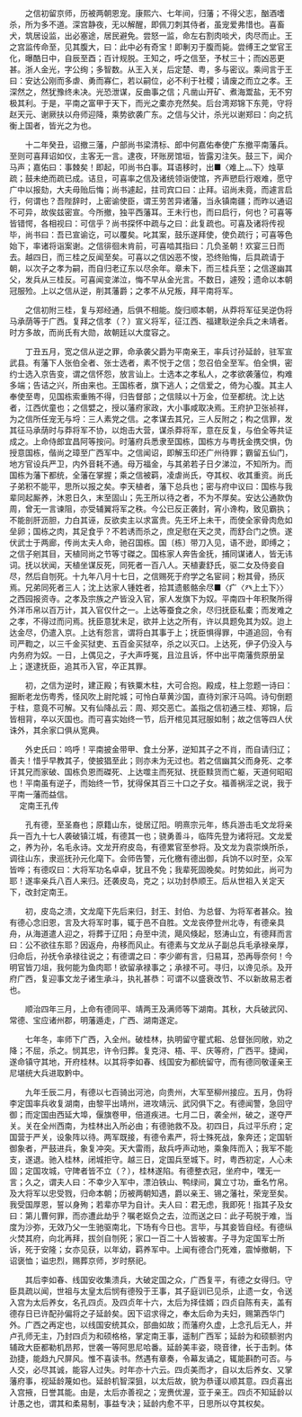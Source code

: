 <!-- { "loadSidebar": true } -->
　　之信初留京师，历被两朝恩宠。康熙六、七年间，归藩；不得父志，酗酒嗜杀，所为多不道。深宫静夜，无以解醒，即佩刀刺其侍者，虽宠爱弗惜也。喜畜犬，筑居设监，出必塞途，居民避免。尝怒一监，命左右割肉啖犬，肉尽而止。王之宫监传命至，见其腹大，曰：此中必有奇宝！即剸刃于腹而毙。尝缚王之堂官王化，曝酷日中，自辰至酉；百计规脱。王知之，呼之信至，予杖三十；而凶恶更甚。浙人金光，字公绚；多智数。从王入关，后定楚、粤，多与密议。乘间言于王曰：安达公刚而多虐、勇而寡仁，若以嗣位，必不利于社稷；请废之而立之孝。王深然之，然犹豫终未决。光恐泄谋，反曲事之信；凡凿山开矿、煮海鬻盐，无不穷极其利。于是，平南之富甲于天下，而光之橐亦充然矣。后台湾郑锦下东莞，守将赵天元、谢厥扶以舟师迎降，乘势欲袭广东。之信与父计，杀光以谢郑曰：向之抗衡上国者，皆光之为也。

　　十二年癸丑，诏撤三藩，户部尚书梁清标、郎中何嘉佑奉使广东撤平南藩兵。至则可喜拜诏如仪，主客无一言。逮夜，环账房馆垣，皆露刃注矢。鼓三下，闻介马声；嘉佑曰：事棘矣！即起，叩尚书白事。耳语移时，出■〈难上灬下〉烛草疏；鼓未绝而疏已成。诘旦，可喜率之信及诸统领诣使馆，齐声愬启行艰难，愿守广中以报劾，大夫毋贻后悔；尚书遽起，拄司宾口曰：止拜。诏尚未竟，而遽言启行，何谓也？吾陛辞时，上密谕使臣，谓王劳苦异诸藩，当永镇南疆；而昨以通诏不可异，故俟兹密宣。今所撤，独平西藩耳。王未行也，而曰启行，何也？可喜等皆错愕，各相视曰：可信乎？尚书探怀中疏与之曰：此复疏也。可喜及诸将传视毕，尚书曰：吾已宣谕讫，可以覆矣。叱其案，鼓乐遂拜使，使负疏行；可喜等色始下，率诸将诣案谢。之信徘徊未肯前，可喜啮其指曰：几负圣朝！欢宴三日而去。越四日，而三桂之反闻至矣。可喜以之信凶恶不悛，恐终贻悔，后具疏请于朝，以次子之孝为嗣，而自归老辽东以尽余年。章未下，而三桂兵至；之信遂幽其父，发兵从三桂反。可喜闻变涕泣，悔不早从金光言。不数日，遽殁；遗命以本朝冠服殓。上以之信从逆，削其藩爵；之孝不从兄叛，拜平南将军。

　　之信初附三桂，复与郑经通，后俱不相能。旋归顺本朝，从莽将军征吴逆伪将马承荫等于广西。复拜之信孝（？）宣义将军，征江西、福建耿逆余兵之未靖者。时方多故，而尚氏有大勋，故朝廷以大度容之。

　　丁丑五月，宽之信从逆之罪，命承袭父爵为平南亲王，率兵讨孙延龄，驻军宣武县。有藩下人张伯全者、张士选者，素不悦于之信；忽召伯全至军。伯全惧，密约士选入京告变，谓之信怀怨，放言讪上。士选本之孝私人，之孝欲袭藩位，构难多端；告诘之兴，所由来也。王国栋者，旗下逃人；之信爱之，倚为心腹。其主人奉使至粤，见国栋索重贿不得，归告督部；之信赎以十万金，位至都统。沈上达者，江西优童也；之信嬖之，授以藩府家政，大小事咸取决焉。王府护卫张祯祥，为之信所任宠无与埒：三人素党之信。之孝谋去其兄，三人反附之；构之信罪，发其征马承荫时与莽将军不协，以炮击大营，谋杀莽将军，意在反复，与伯全等共证成之。上命侍郎宜昌阿等按问。时藩府兵悉隶至国栋，国栋方与粤抚金携交惧，伪授意国栋，偕尚之璋至广西军中。之信闻诏，即解玉印还广州待罪；霸留五仙门，地方官设兵严卫，内外音耗不通。母万福金，与其弟若子日夕涕泣，不知所为。而国栋为藩下都统，全藩在掌握；乘之信被羁，凌虐尚氏，夺其权、收其重资。尚氏子弟积不能平，思所以报之矣。李天植者，藩下总兵也；密与府中议曰：国栋与我辈同起厮养，沐恩日久，末至固山；先王所以待之者，不为不厚矣。安达公通款伪周，曾无一言谏阻，亦受辅翼将军之秩。今公已反正袭封，宵小谗构，致见霸执；不能剖肝沥胆，力白其诬，反欲卖主以求富贵。先王坏上未干，而使全家骨肉危如垒卵；国栋之肉，其足食乎？不若诱而杀之，庶足慰在天之灵，而舒合门之愤。遂伏武士于两廊，传尚太夫人命，驰召国栋。国〔栋〕带刀入见，语不逊，即缚之；之信子剜其目，天植同尚之节等寸磔之。国栋家人奔告金抚，捕同谋诸人，皆无讳词。抚以状闻，天植坐谋反死，同死者一百八人。天植妻舒氏，驱二女及侍妾自尽，然后自刎死。十九年八月十七日，之信赐死于府学之名宦祠；粉其骨，扬灰焉。兄弟同死者三人；沈上达家人锺姓者，拾其遗骸骼余尽■〈疒〈癶上土下〉〉之西园报资寺。之孝及宗族之产皆没入官，家人发旗下为奴。平南四十年积聚所得外洋币帛以百万计，其入官仅什之一。上达等蚕食之余，尽归抚臣私橐；而发难之之孝，不得过而问焉。抚臣意犹未足，欲并上达之所有，许以具题免其为奴。迨上达金尽，仍遣入京。上达有怨言，谓将白其事于上；抚臣惧得罪，中道追回，令有司严鞫之，以三千金买狱吏、五百金买狱卒，杀之以灭口。上达死，伊子仍没入与内务府为奴。一日，上偶见之，子大声呼冤，且泣且诉，怀中出平南藩赀原册呈上；遂逮抚臣，追其币入官，卒正其罪。

　　初，之信为逆时，建正殿；有铁粟木柱，大可合抱。殿成，柱上忽题一诗曰：掘断老龙伤粤秀，怪风吹上尉陀城；可怜白草黄沙国，直待刘家汗马鸣。诗句倒题于柱，意竟不可解。又有仙降乩云：周、郑交恶亡。盖指之信初通三桂、郑锦，后皆相背，卒以灭国也。而可喜实始终一节，后开棺见其冠服如制；故之信等四人伏诛外，其余家口俱从宽典。

　　外史氏曰：呜呼！平南披金带甲、食土分茅，逆知其子之不肖，而自请归辽；善夫！惜乎早教其子，使披猖至此；则亦未为无过也。若之信幽其父而身死、之孝讦其兄而家破、国栋负恩而磔死、上达噬主而死狱、抚臣黩货而亡躯，天道何昭昭也！平南虽有逆子，而始终一节，犹得保其百三十口之子女。福善祸淫之说，我于平南一藩而益信。  
　 
定南王孔传

　　孔有德，至圣裔也；原籍山东，徙居辽阳。明熹宗元年，练兵游击毛文龙将亲兵一百九十七人袭破镇江城，有德其一也；骁勇善斗，临阵先登为诸将冠。文龙爱之，养为孙，名毛永诗。文龙开府皮岛，有德累官至参将。及文龙为袁崇焕所杀，调往山东，隶巡抚孙元化麾下。会师告警，元化檄有德出御，兵饷不以时至，众军皆哗；有德叹曰：大将军功名卓卓，犹且不免；我辈死固晚矣。时势如此，尚可为耶！遂率亲兵八百人来归。还袭皮岛，克之；以功封恭顺王。后从世祖入关定天下，改封定南王。

　　初，皮岛之溃，文龙麾下先后来归，封王、封伯、为总督、为将军者甚众。独有德心念旧恩，言及大将军时事，辄于邑不自胜。文龙丧停登州北寺，有德亲具舟，从海道遣人迎之，将葬于辽阳；舟至中流，飓风倏起，怒涛山立，有德拜而言曰：公不欲往东耶？因返舟，舟移而风止。有德素与文龙从子副总兵毛承禄亲厚，归命后，孙抚令承禄往说之；有德谓之曰：李少卿有言，归易耳，恐再辱奈何！今明官皆刀俎，我何能为鱼肉耶！欲留承禄事之；承禄不可。寻归，以谗见杀。及开府广西，复迎事文龙子诸生承斗，执礼甚恭：可谓不以盛衰改节、不以新故易志者也。

　　顺治四年三月，上命有德同平、靖两王及满师等下湖南。其秋，大兵破武冈、常德、宝应诸州郡，明藩遁走，广西、湖南遂定。

　　七年冬，率师下广西，入全州。破桂林，执明留守瞿式耜、总督张同敞，劝之降；不屈，杀之。悯其忠，许令归葬。复克浔、梧、平、庆等府，广西平。捷闻，遂命镇守其地，开府桂林。以其将李如春、线国安为都统留守，而有德同敬谨亲王尼堪统大兵进取黔中。

　　九年壬辰二月，有德以七百骑出河池，向贵州，大军至柳州接应。五月，伪将李定国率兵收复湖南，由黎平出靖州，进攻靖沅、武冈俱下之。有德闻警，急回守御；而定国由西延大埠，偃旗卷甲，倍道疾进。七月二日，袭全州，破之，遂夺严关。关在全州西南，为桂林出入所必由；有德驰救不及。初四日，兵过平乐府；定国营于严关，设象阵以待。两军既接，有德令素严，将士殊死战，象奔还；定国斩御象者，严鼓进兵，象复冲突。天大雷雨，敌兵呼声动地，乘象阵而入；我军不能支，遂退。驰入桂林，闭城拒守。越三日，定国兵至城下。时，粤西初定，人心未固；定国攻城，守陴者皆不立（？），桂林遂陷。有德整衣冠，坐府中，嘿无一言；久之，谓夫人曰：不幸少入军中，漂泊铁山、鸭绿间，冀立寸功，垂名竹帛。及大将军以忠受戮，归命本朝；历被两朝知遇，爵以亲王、锡之藩社，荣宠至矣。我受国厚恩，誓以身殉；若辈亦早为自计。夫人曰：君无虑，我即死！指其子及女曰：第儿曹何罪，而亦遭此劫乎？嘱老妪负之去，泣而送之曰：此子苟脱于难，当度为沙弥，无效乃父一生驰驱南北，下场有今日也。言毕，与其妾皆自经。有德纵火焚其府，向北再拜，拔剑自刎死；家口一百二十人皆被害。子寻为定国军士所诉，死于安隆；女亦见获，以年幼，羁养军中。上闻有德合门死难，震悼撤朝，下诏褒恤；谥忠烈，赐葬京师，岁时祭祀。

　　其后李如春、线国安收集溃兵，大破定国之众，广西复平，有德之女得归。守臣具疏以闻，世祖与太皇太后悯有德殁于王事，其子庭训已见杀，止遗一女，令送入宫为太后养女，名孔四贞。及四贞年十六，太后为择佳婿；四贞自陈有夫，盖有德存日已许配孙偏将之子延龄矣。因下诏求得之，奉太后命为夫妇，赐第西华门外。广西之再定也，以线国安统其众，部曲如故；而藩府久虚，上念孔后无人，并卢孔师无主，乃封四贞为和硕格格，掌定南王事，遥制广西军；延龄为和硕额驸内辅政大臣都勒机昂邦，世袭一等阿思尼哈番。延龄美丰姿，晓音律，长于击刺。体劲捷，能趋九尺屏风。惟不喜读书。然遇有章奏，令幕友诵之，辄能斟酌可否。与人交，必尽其诚，能容人过失。时年亦十六云。四贞美而才，自以太后养女、又掌藩府事，视延龄蔑如也。延龄机智深狙，以太后故，貌为恭谨以顺其意。四贞喜出入宫掖，日誉其能。由是，太后亦善视之；宠赉优渥，亚于亲王。四贞不知延龄以计愚之也，谓其和柔易制，事益专决；延龄内愈不平，日思所以夺其权矣。

